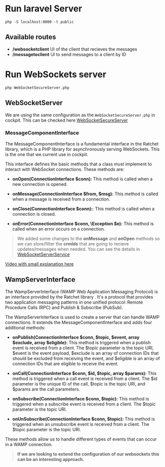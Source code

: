 # Run laravel Server

```
php -S localhost:8000 -t public
```

## Available routes

- **/websocketclient** UI of the client that recieves the messages
- **/messagetoclient** UI to send messages to a client by ID

# Run WebSockets server
```
php WebSocketSecureServer.php
```

## WebSocketServer

We are using the same configuration as the `WebSocketSecureServer.php` in cockpit. This can be checked here [WebSocketSecureServer](WebSocketSecureServer.php)

### MessageComponentInterface

The MessageComponentInterface is a fundamental interface in the Ratchet library, which is a PHP library for asynchronously serving WebSockets. This is the one that we current use in cockpit.

This interface defines the basic methods that a class must implement to interact with WebSocket connections. These methods are:

- **onOpen(ConnectionInterface $conn):** This method is called when a new connection is opened. 

- **onMessage(ConnectionInterface $from, $msg):** This method is called when a message is received from a connection.

- **onClose(ConnectionInterface $conn):**: This method is called when a connection is closed. 

- **onError(ConnectionInterface $conn, \Exception $e):** This method is called when an error occurs on a connection. 

> We added some changes to the **onMessage** and **onOpen** methods so we can store/filter the **crmIds** that are going to recieve updates/messages when needed. You can see the details in [WebSocketServerService](/app/Providers/WebSocketServerService.php)

[Video with small explanation here](https://www.loom.com/share/86ed2f316ee54cc3b5ef5253216f73be)

## WampServerInterface

The WampServerInterface (WAMP Web Application Messaging Protocol) is an interface provided by the Ratchet library . It's a protocol that provides two application messaging patterns in one unified protocol: Remote Procedure Calls (RPC) and Publish & Subscribe (PubSub).

The WampServerInterface is used to create a server that can handle WAMP connections. It extends the MessageComponentInterface and adds four additional methods:

- **onPublish(ConnectionInterface $conn, $topic, $event, array $exclude, array $eligible):** This method is triggered when a publish event is received from a client. The $topic parameter is the topic URI, $event is the event payload, $exclude is an array of connection IDs that should be excluded from receiving the event, and $eligible is an array of connection IDs that are eligible to receive the event.

- **onCall(ConnectionInterface $conn, $id, $topic, array $params):** This method is triggered when a call event is received from a client. The $id parameter is the unique ID of the call, $topic is the topic URI, and $params are the call parameters.

- **onSubscribe(ConnectionInterface $conn, $topic):** This method is triggered when a subscribe event is received from a client. The $topic parameter is the topic URI.

- **onUnSubscribe(ConnectionInterface $conn, $topic):** This method is triggered when an unsubscribe event is received from a client. The $topic parameter is the topic URI.

These methods allow us to handle different types of events that can occur in a WAMP connection.

> **If we are looking to extend the configuration of our websockets this can be an interesting approach.**